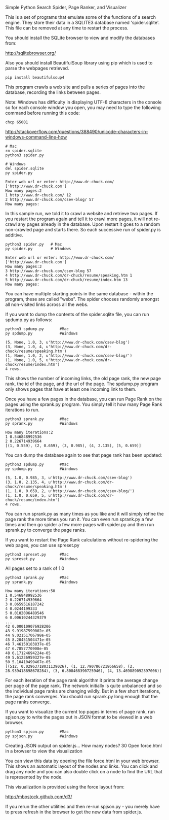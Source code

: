 Simple Python Search Spider, Page Ranker, and Visualizer

This is a set of programs that emulate some of the functions of a 
search engine. They store their data in a SQLITE3 database named
'spider.sqlite'. This file can be removed at any time to restart the
process.   

You should install the SQLite browser to view and modify 
the databases from:

http://sqlitebrowser.org/

Also you should install BeautifulSoup library using pip which is used to parse the webpages retrieved.

    pip install beautifulsoup4

This program crawls a web site and pulls a series of pages into the
database, recording the links between pages.

Note: Windows has difficulty in displaying UTF-8 characters
in the console so for each console window you open, you may need
to type the following command before running this code:

    chcp 65001

http://stackoverflow.com/questions/388490/unicode-characters-in-windows-command-line-how

    # Mac
    rm spider.sqlite
    python3 spider.py

    # Windows
    del spider.sqlite
    py spider.py

    Enter web url or enter: http://www.dr-chuck.com/
    ['http://www.dr-chuck.com']
    How many pages:2
    1 http://www.dr-chuck.com/ 12
    2 http://www.dr-chuck.com/csev-blog/ 57
    How many pages:

In this sample run, we told it to crawl a website and retrieve two 
pages. If you restart the program again and tell it to crawl more
pages, it will not re-crawl any pages already in the database. Upon 
restart it goes to a random non-crawled page and starts there. So 
each successive run of spider.py is additive.

    python3 spider.py   # Mac
    py spider.py        # Windows

    Enter web url or enter: http://www.dr-chuck.com/
    ['http://www.dr-chuck.com']
    How many pages:3
    3 http://www.dr-chuck.com/csev-blog 57
    4 http://www.dr-chuck.com/dr-chuck/resume/speaking.htm 1
    5 http://www.dr-chuck.com/dr-chuck/resume/index.htm 13
    How many pages:

You can have multiple starting points in the same database - 
within the program, these are called "webs". The spider
chooses randomly amongst all non-visited links across all
the webs.

If you want to dump the contents of the spider.sqlite file, you can 
run spdump.py as follows:

    python3 spdump.py       #Mac
    py spdump.py            #Windows

    (5, None, 1.0, 3, u'http://www.dr-chuck.com/csev-blog')
    (3, None, 1.0, 4, u'http://www.dr-chuck.com/dr-chuck/resume/speaking.htm')
    (1, None, 1.0, 2, u'http://www.dr-chuck.com/csev-blog/')
    (1, None, 1.0, 5, u'http://www.dr-chuck.com/dr-chuck/resume/index.htm')
    4 rows.

This shows the number of incoming links, the old page rank, the new page
rank, the id of the page, and the url of the page. The spdump.py program
only shows pages that have at least one incoming link to them.

Once you have a few pages in the database, you can run Page Rank on the
pages using the sprank.py program. You simply tell it how many Page
Rank iterations to run.

    python3 sprank.py       #Mac
    py sprank.py            #Windows

    How many iterations:2
    1 0.546848992536
    2 0.226714939664
    [(1, 0.559), (2, 0.659), (3, 0.985), (4, 2.135), (5, 0.659)]

You can dump the database again to see that page rank has been updated:

    python3 spdump.py       #Mac
    py spdump.py            #Windows

    (5, 1.0, 0.985, 3, u'http://www.dr-chuck.com/csev-blog')
    (3, 1.0, 2.135, 4, u'http://www.dr-chuck.com/dr-chuck/resume/speaking.htm')
    (1, 1.0, 0.659, 2, u'http://www.dr-chuck.com/csev-blog/')
    (1, 1.0, 0.659, 5, u'http://www.dr-chuck.com/dr-chuck/resume/index.htm')
    4 rows.

You can run sprank.py as many times as you like and it will simply refine
the page rank the more times you run it.  You can even run sprank.py a few times
and then go spider a few more pages with spider.py and then run sprank.py
to converge the page ranks.

If you want to restart the Page Rank calculations without re-spidering the 
web pages, you can use spreset.py

    python3 spreset.py      #Mac
    py spreset.py           #Windows

All pages set to a rank of 1.0

    python3 sprank.py       #Mac
    py sprank.py            #Windows

    How many iterations:50
    1 0.546848992536
    2 0.226714939664
    3 0.0659516187242
    4 0.0244199333
    5 0.0102096489546
    6 0.00610244329379
    ...
    42 0.000109076928206
    43 9.91987599002e-05
    44 9.02151706798e-05
    45 8.20451504471e-05
    46 7.46150183837e-05
    47 6.7857770908e-05
    48 6.17124694224e-05
    49 5.61236959327e-05
    50 5.10410499467e-05
    [(512, 0.02963718031139026), (1, 12.790786721866658), (2, 28.939418898678284), (3, 6.808468390725946), (4, 13.469889092397006)]

For each iteration of the page rank algorithm it prints the average
change per page of the page rank. The network initially is quite 
unbalanced and so the individual page ranks are changing wildly.
But in a few short iterations, the page rank converges.  You 
should run sprank.py long enough that the page ranks converge.

If you want to visualize the current top pages in terms of page rank,
run spjson.py to write the pages out in JSON format to be viewed in a
web browser.

    python3 spjson.py       #Mac
    py spjson.py            #Windows

Creating JSON output on spider.js...
How many nodes? 30
Open force.html in a browser to view the visualization

You can view this data by opening the file force.html in your web browser.  
This shows an automatic layout of the nodes and links. You can click and 
drag any node and you can also double click on a node to find the URL
that is represented by the node.

This visualization is provided using the force layout from:

http://mbostock.github.com/d3/

If you rerun the other utilities and then re-run spjson.py - you merely
have to press refresh in the browser to get the new data from spider.js.

